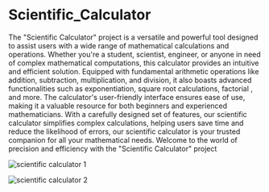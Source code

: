 # Scientific_Calculator

The "Scientific Calculator" project is a versatile and powerful tool designed to assist users with a wide range of mathematical calculations and operations. Whether you're a student, scientist, engineer, or anyone in need of complex mathematical computations, this calculator provides an intuitive and efficient solution. Equipped with fundamental arithmetic operations like addition, subtraction, multiplication, and division, it also boasts advanced functionalities such as exponentiation, square root calculations, factorial , and more. The calculator's user-friendly interface ensures ease of use, making it a valuable resource for both beginners and experienced mathematicians. With a carefully designed set of features, our scientific calculator simplifies complex calculations, helping users save time and reduce the likelihood of errors, our scientific calculator is your trusted companion for all your mathematical needs. Welcome to the world of precision and efficiency with the "Scientific Calculator" project



![scientific calculator 1](https://github.com/AMANPATEL1108/Scientific_Calculator/assets/108643338/7b1ab1c6-fdb5-4520-9d50-da1de8f97854)


![scientific calculator 2](https://github.com/AMANPATEL1108/Scientific_Calculator/assets/108643338/1dfd480a-0bba-4e7a-8755-79142091f0d8)
